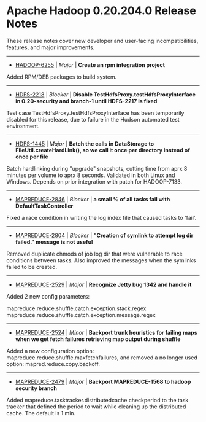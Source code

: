 # Apache Hadoop  0.20.204.0 Release Notes

These release notes cover new developer and user-facing incompatibilities, features, and major improvements.


---

* [HADOOP-6255](https://issues.apache.org/jira/browse/HADOOP-6255) | *Major* | **Create an rpm integration project**

Added RPM/DEB packages to build system.


---

* [HDFS-2218](https://issues.apache.org/jira/browse/HDFS-2218) | *Blocker* | **Disable TestHdfsProxy.testHdfsProxyInterface in 0.20-security and branch-1 until HDFS-2217 is fixed**

Test case TestHdfsProxy.testHdfsProxyInterface has been temporarily disabled for this release, due to failure in the Hudson automated test environment.


---

* [HDFS-1445](https://issues.apache.org/jira/browse/HDFS-1445) | *Major* | **Batch the calls in DataStorage to FileUtil.createHardLink(), so we call it once per directory instead of once per file**

Batch hardlinking during "upgrade" snapshots, cutting time from aprx 8 minutes per volume to aprx 8 seconds.  Validated in both Linux and Windows.  Depends on prior integration with patch for HADOOP-7133.


---

* [MAPREDUCE-2846](https://issues.apache.org/jira/browse/MAPREDUCE-2846) | *Blocker* | **a small % of all tasks fail with DefaultTaskController**

Fixed a race condition in writing the log index file that caused tasks to 'fail'.


---

* [MAPREDUCE-2804](https://issues.apache.org/jira/browse/MAPREDUCE-2804) | *Blocker* | **"Creation of symlink to attempt log dir failed." message is not useful**

Removed duplicate chmods of job log dir that were vulnerable to race conditions between tasks. Also improved the messages when the symlinks failed to be created.


---

* [MAPREDUCE-2529](https://issues.apache.org/jira/browse/MAPREDUCE-2529) | *Major* | **Recognize Jetty bug 1342 and handle it**

Added 2 new config parameters:

mapreduce.reduce.shuffle.catch.exception.stack.regex
mapreduce.reduce.shuffle.catch.exception.message.regex


---

* [MAPREDUCE-2524](https://issues.apache.org/jira/browse/MAPREDUCE-2524) | *Minor* | **Backport trunk heuristics for failing maps when we get fetch failures retrieving map output during shuffle**

Added a new configuration option: mapreduce.reduce.shuffle.maxfetchfailures, and removed a no longer used option: mapred.reduce.copy.backoff.


---

* [MAPREDUCE-2479](https://issues.apache.org/jira/browse/MAPREDUCE-2479) | *Major* | **Backport MAPREDUCE-1568 to hadoop security branch**

Added mapreduce.tasktracker.distributedcache.checkperiod to the task tracker that defined the period to wait while cleaning up the distributed cache.  The default is 1 min.



